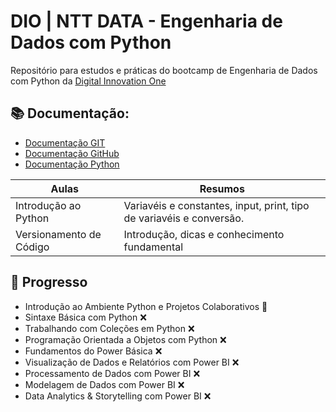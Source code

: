 
# DIO | NTT DATA - Engenharia de Dados com Python

Repositório para estudos e práticas do bootcamp de Engenharia de Dados com Python da [Digital Innovation One](https://web.dio.me/track/engenharia-dados-python)

## 📚 Documentação:
- [Documentação GIT](https://git.scm.com/doc)
- [Documentação GitHub](https://docs.github.com/)
- [Documentação Python](https://docs.python.org/3/)

|Aulas | Resumos |
|------|------|
|Introdução ao Python| Variavéis e constantes, input, print, tipo de variavéis e conversão.|
|Versionamento de Código| Introdução, dicas e conhecimento fundamental

## 🚩 Progresso
- Introdução ao Ambiente Python e Projetos Colaborativos 🔨
- Sintaxe Básica com Python ❌
- Trabalhando com Coleções em Python ❌
- Programação Orientada a Objetos com Python ❌
- Fundamentos do Power Básica ❌
- Visualização de Dados e Relatórios com Power BI ❌
- Processamento de Dados com Power BI ❌
- Modelagem de Dados com Power BI ❌
- Data Analytics & Storytelling com Power BI ❌